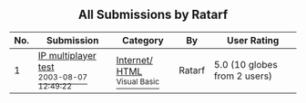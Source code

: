 ﻿<div align="center">

## All Submissions by Ratarf

</div>

No.  | Submission | Category | By   | User Rating
---- | ---------- | -------- | ---- | -----------
1 | [IP multiplayer test<br /><sup>2003-08-07 12:49:22</sup>](https://github.com/Planet-Source-Code/ratarf-ip-multiplayer-test__1-47485) | [Internet/ HTML<br /><sup>Visual Basic</sup>](../ByCategory/internet-html__1-34.md) | Ratarf | 5.0 (10 globes from 2 users)
